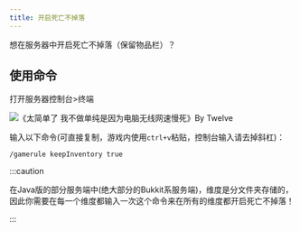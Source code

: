 ```yaml
---
title: 开启死亡不掉落
---
```


想在服务器中开启死亡不掉落（保留物品栏）？

## 使用命令

打开服务器控制台>终端

![《太简单了 我不做单纯是因为电脑无线网速慢死》By Twelve](/img/pages/Terminal.png)

输入以下命令(可直接复制，游戏内使用`ctrl+v`粘贴，控制台输入请去掉斜杠)：

```
/gamerule keepInventory true
```

:::caution

在Java版的部分服务端中(绝大部分的Bukkit系服务端)，维度是分文件夹存储的，因此你需要在每一个维度都输入一次这个命令来在所有的维度都开启死亡不掉落！

:::